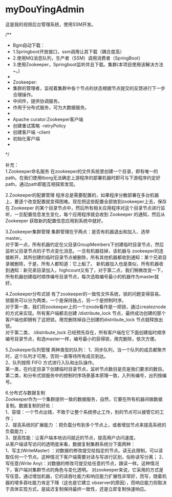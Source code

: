 # myDouYingAdmin
这是我的视频后台管理系统，使用SSM开发。

/**
 * Bgm自动下载：
 * 1.Springboot开放接口，ssm调用让其下载（耦合度高）
 * 2.使用MQ消息队列，生产者（SSM）调用消费者（SpringBoot）
 * 3.使用Zookeeper，Springboot监听并且下载。集群(本项目使用该解决方法~。)
 *
 * Zookeeper:
 * 集群的管理者，监视着集群中各个节点的状态根据节点提交的反馈进行下一步合理操作。
 * 中间件，提供协调服务。
 * 作用于分布式服务，可为大数据服务。
 *
 * Apache curator:Zookeeper客户端
 * 创建重试策略 -retryPolicy
 * 创建客户端 -client
 * 初始化客户端
 *
 */
 
 
补充：  
1.Zookeeper命名服务 
  在zookeeper的文件系统里创建一个目录，即有唯一的path。在我们使用tborg无法确定上游程序的部署机器时即可与下游程序约定好path，通过path即能互相探索发现。 
  
2.Zookeeper的配置管理 
  程序总是需要配置的，如果程序分散部署在多台机器上，要逐个改变配置就变得困难。现在把这些配置全部放到zookeeper上去，保存在 Zookeeper 的某个目录节点中，然后所有相关应用程序对这个目录节点进行监听，一旦配置信息发生变化，每个应用程序就会收到 Zookeeper 的通知，然后从 Zookeeper 获取新的配置信息应用到系统中就好。 
  
3.Zookeeper集群管理 
  集群管理在乎两点：是否有机器退出和加入、选举master。  
  对于第一点，所有机器约定在父目录GroupMembers下创建临时目录节点，然后监听父目录节点的子节点变化消息。一旦有机器挂掉，该机器与 zookeeper的连接断开，其所创建的临时目录节点被删除，所有其他机器都收到通知：某个兄弟目录被删除，于是，所有人都知道：它上船了。 
  新机器加入也是类似，所有机器收到通知：新兄弟目录加入，highcount又有了，对于第二点，我们稍微改变一下，所有机器创建临时顺序编号目录节点，每次选取编号最小的机器作为master就好。 
   
4.Zookeeper分布式锁 
  有了zookeeper的一致性文件系统，锁的问题变得容易。锁服务可以分为两类，一个是保持独占，另一个是控制时序。  
  对于第一类，我们将zookeeper上的一个znode看作是一把锁，通过createznode的方式来实现。所有客户端都去创建 /distribute_lock 节点，最终成功创建的那个客户端也即拥有了这把锁。用完删除掉自己创建的distribute_lock 节点就释放出锁。  
  对于第二类， /distribute_lock 已经预先存在，所有客户端在它下面创建临时顺序编号目录节点，和选master一样，编号最小的获得锁，用完删除，依次方便。
   
5.Zookeeper队列管理 
两种类型的队列： 
  1、同步队列，当一个队列的成员都聚齐时，这个队列才可用，否则一直等待所有成员到达。  
  2、队列按照 FIFO 方式进行入队和出队操作。  
  第一类，在约定目录下创建临时目录节点，监听节点数目是否是我们要求的数目。  
  第二类，和分布式锁服务中的控制时序场景基本原理一致，入列有编号，出列按编号。 
   
6.分布式与数据复制  
  Zookeeper作为一个集群提供一致的数据服务，自然，它要在所有机器间做数据复制。数据复制的好处：  
  1、容错：一个节点出错，不致于让整个系统停止工作，别的节点可以接管它的工作；  
  2、提高系统的扩展能力 ：把负载分布到多个节点上，或者增加节点来提高系统的负载能力；  
  3、提高性能：让客户端本地访问就近的节点，提高用户访问速度。  
  从客户端读写访问的透明度来看，数据复制集群系统分下面两种：  
  1、写主(WriteMaster) ：对数据的修改提交给指定的节点。读无此限制，可以读取任何一个节点。这种情况下客户端需要对读与写进行区别，俗称读写分离； 
  2、写任意(Write Any)：对数据的修改可提交给任意的节点，跟读一样。这种情况下，客户端对集群节点的角色与变化透明。
  对zookeeper来说，它采用的方式是写任意。通过增加机器，它的读吞吐能力和响应能力扩展性非常好，而写，随着机器的增多吞吐能力肯定下降（这也是它建立   observer的原因），而响应能力则取决于具体实现方式，是延迟复制保持最终一致性，还是立即复制快速响应。
  
  


